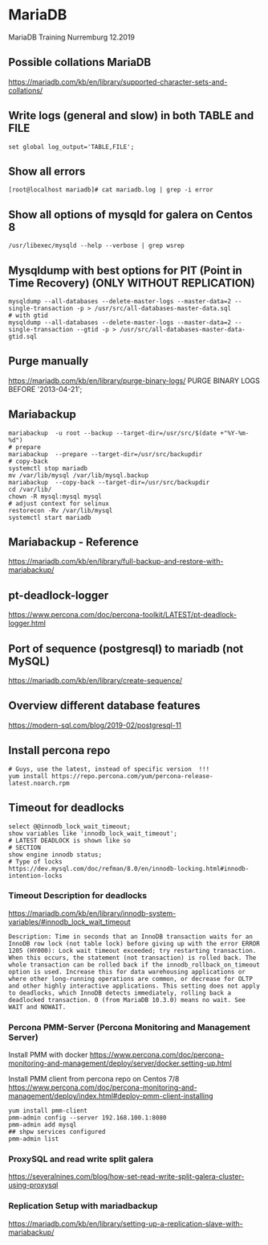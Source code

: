 # MariaDB 
MariaDB Training Nurremburg 12.2019

## Possible collations MariaDB 
https://mariadb.com/kb/en/library/supported-character-sets-and-collations/

## Write logs (general and slow) in both TABLE and FILE 
```
set global log_output='TABLE,FILE';
```

## Show all errors 
```
[root@localhost mariadb]# cat mariadb.log | grep -i error
```

## Show all options of mysqld for galera on Centos 8 
```
/usr/libexec/mysqld --help --verbose | grep wsrep
```

## Mysqldump with best options for PIT (Point in Time Recovery) (ONLY WITHOUT REPLICATION) 
```
mysqldump --all-databases --delete-master-logs --master-data=2 --single-transaction -p > /usr/src/all-databases-master-data.sql
# with gtid 
mysqldump --all-databases --delete-master-logs --master-data=2 --single-transaction --gtid -p > /usr/src/all-databases-master-data-gtid.sql
```
## Purge manually 

https://mariadb.com/kb/en/library/purge-binary-logs/
PURGE BINARY LOGS BEFORE '2013-04-21';

## Mariabackup ##

```
mariabackup  -u root --backup --target-dir=/usr/src/$(date +"%Y-%m-%d")
# prepare 
mariabackup  --prepare --target-dir=/usr/src/backupdir 
# copy-back
systemctl stop mariadb 
mv /var/lib/mysql /var/lib/mysql.backup
mariabackup  --copy-back --target-dir=/usr/src/backupdir
cd /var/lib/
chown -R mysql:mysql mysql
# adjust context for selinux 
restorecon -Rv /var/lib/mysql
systemctl start mariadb 
```
## Mariabackup - Reference ##

https://mariadb.com/kb/en/library/full-backup-and-restore-with-mariabackup/

## pt-deadlock-logger 

https://www.percona.com/doc/percona-toolkit/LATEST/pt-deadlock-logger.html

## Port of sequence (postgresql) to mariadb (not MySQL) 

https://mariadb.com/kb/en/library/create-sequence/

## Overview different database features 

https://modern-sql.com/blog/2019-02/postgresql-11

## Install percona repo 

```
# Guys, use the latest, instead of specific version  !!! 
yum install https://repo.percona.com/yum/percona-release-latest.noarch.rpm
```
## Timeout for deadlocks 

```
select @@innodb_lock_wait_timeout;
show variables like 'innodb_lock_wait_timeout';
# LATEST DEADLOCK is shown like so
# SECTION 
show engine innodb status;
# Type of locks 
https://dev.mysql.com/doc/refman/8.0/en/innodb-locking.html#innodb-intention-locks
```

### Timeout Description for deadlocks 

https://mariadb.com/kb/en/library/innodb-system-variables/#innodb_lock_wait_timeout

```
Description: Time in seconds that an InnoDB transaction waits for an InnoDB row lock (not table lock) before giving up with the error ERROR 1205 (HY000): Lock wait timeout exceeded; try restarting transaction. When this occurs, the statement (not transaction) is rolled back. The whole transaction can be rolled back if the innodb_rollback_on_timeout option is used. Increase this for data warehousing applications or where other long-running operations are common, or decrease for OLTP and other highly interactive applications. This setting does not apply to deadlocks, which InnoDB detects immediately, rolling back a deadlocked transaction. 0 (from MariaDB 10.3.0) means no wait. See WAIT and NOWAIT.
```

### Percona PMM-Server (Percona Monitoring and Management Server) 

Install PMM with docker
https://www.percona.com/doc/percona-monitoring-and-management/deploy/server/docker.setting-up.html

Install PMM client from percona repo on Centos 7/8 
https://www.percona.com/doc/percona-monitoring-and-management/deploy/index.html#deploy-pmm-client-installing
```
yum install pmm-client
pmm-admin config --server 192.168.100.1:8080
pmm-admin add mysql
## shpw services configured 
pmm-admin list 
```

### ProxySQL and read write split galera 

https://severalnines.com/blog/how-set-read-write-split-galera-cluster-using-proxysql

### Replication Setup with mariadbackup 
https://mariadb.com/kb/en/library/setting-up-a-replication-slave-with-mariabackup/
